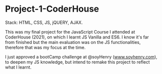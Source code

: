 # Project-1-CoderHouse
Stack: HTML, CSS, JS, jQUERY, AJAX.

This was my final project for the JavaScript Course I attended at CoderHouse (2021), on which I learnt JS Vanilla and ES6.
I know it's far from finished but the main evaluation was on the JS functionalities, therefore that was my focus at the time. 

I just approved a bootCamp challenge at @soyHenry (www.soyhenry.com), to deepen my JS knowledge, but intend to remake this project to reflect what I learnt.

